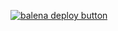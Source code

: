[![balena deploy button](https://www.balena.io/deploy.svg)](https://dashboard.balena-cloud.com/deploy?repoUrl=https://github.com/svenbrill/nupano-runtime-balena)